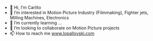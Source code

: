 - 👋 Hi, I’m Carlito
- 👀 I’m interested in Motion Picture Industry (Filmmaking), Fighter jets, Milling Machines, Electronics
- 🌱 I’m currently learning ...
- 💞️ I’m looking to collaborate on Motion Picture projects
- 📫 How to reach me www.lopallovski.com
